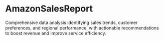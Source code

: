 # AmazonSalesReport
Comprehensive data analysis identifying sales trends, customer preferences, and regional performance, with actionable recommendations to boost revenue and improve service efficiency.
